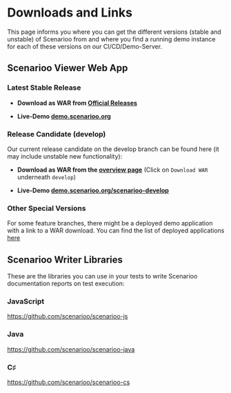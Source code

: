 # Downloads and Links

This page informs you where you can get the different versions (stable and unstable) of Scenarioo from and where you find a running demo instance for each of these versions on our CI/CD/Demo-Server.

## Scenarioo Viewer Web App

### Latest Stable Release

* **Download as WAR from [Official Releases](https://github.com/scenarioo/scenarioo/releases)**

* **Live-Demo [demo.scenarioo.org](http://demo.scenarioo.org)**

### Release Candidate (develop)

Our current release candidate on the develop branch can be found here (it may include unstable new functionality):

* **Download as WAR from the [overview page](http://demo.scenarioo.org/overview/)** (Click on ``Download WAR`` underneath ``develop``)
 
* **Live-Demo [demo.scenarioo.org/scenarioo-develop](http://demo.scenarioo.org/scenarioo-develop)**

### Other Special Versions

For some feature branches, there might be a deployed demo application with a link to a WAR download. You can find the list of deployed applications [here](http://demo.scenarioo.org/overview/) 

## Scenarioo Writer Libraries

These are the libraries you can use in your tests to write Scenarioo documentation reports on test execution:

### JavaScript

https://github.com/scenarioo/scenarioo-js

### Java

https://github.com/scenarioo/scenarioo-java
 
### C&sharp;
 
https://github.com/scenarioo/scenarioo-cs 
